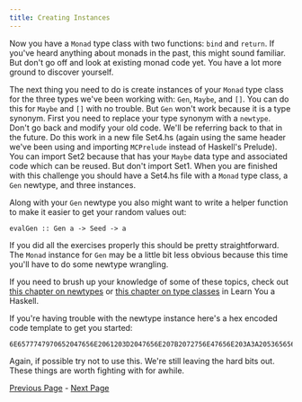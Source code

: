```yaml
---
title: Creating Instances
---
```


Now you have a `Monad` type class with two functions: `bind` and `return`.  If
you've heard anything about monads in the past, this might sound familiar.
But don't go off and look at existing monad code yet.  You have a lot more
ground to discover yourself.

The next thing you need to do is create instances of your `Monad` type class for
the three types we've been working with: `Gen`, `Maybe`, and `[]`. You can do this for
`Maybe` and `[]` with no trouble. But `Gen` won't work because it is a type synonym.
First you need to replace your type synonym with a `newtype`. Don't go back and
modify your old code. We'll be referring back to that in the future. Do this
work in a new file Set4.hs (again using the same header we've been using and
importing `MCPrelude` instead of Haskell's Prelude). You can import Set2 because
that has your `Maybe` data type and associated code which can be reused. But don't
import Set1. When you are finished with this challenge you should have a Set4.hs
file with a `Monad` type class, a `Gen` newtype, and three instances.

Along with your `Gen` newtype you also might want to write a helper function to
make it easier to get your random values out:

    evalGen :: Gen a -> Seed -> a

If you did all the exercises properly this should be pretty straightforward. The
`Monad` instance for `Gen` may be a little bit less obvious because this time you'll
have to do some newtype wrangling.

If you need to brush up your knowledge of some of these topics, check out [this
chapter on
newtypes](http://learnyouahaskell.com/functors-applicative-functors-and-monoids#the-newtype-keyword)
or [this chapter on type
classes](http://learnyouahaskell.com/making-our-own-types-and-typeclasses#typeclasses-102)
in Learn You a Haskell.

If you're having trouble with the newtype instance here's a hex encoded code
template to get you started:

    6E6577747970652047656E2061203D2047656E207B2072756E47656E203A3A2053656564202D3E2028612C205365656429207DDADA696E7374616E6365204D6F6E61642047656E207768657265DA2020202072657475726E203D202E2E2EDA2020202062696E64203D202E2E2E

Again, if possible try not to use this. We're still leaving the hard bits out.
These things are worth fighting with for awhile.

[Previous Page](ex4-3.html) - [Next Page](ex4-5.html)
